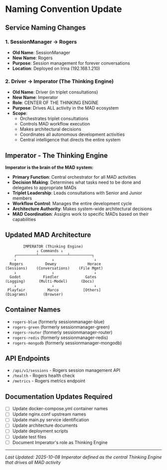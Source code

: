 # Naming Convention Update

## Service Naming Changes

### 1. SessionManager → Rogers
- **Old Name**: SessionManager
- **New Name**: Rogers
- **Purpose**: Session management for forever conversations
- **Location**: Deployed on Irina (192.168.1.210)

### 2. Driver → Imperator (The Thinking Engine)
- **Old Name**: Driver (in triplet consultations)
- **New Name**: Imperator
- **Role**: CENTER OF THE THINKING ENGINE
- **Purpose**: Drives ALL activity in the MAD ecosystem
- **Scope**:
  - Orchestrates triplet consultations
  - Controls MAD workflow execution
  - Makes architectural decisions
  - Coordinates all autonomous development activities
  - Central intelligence that directs the entire system

## Imperator - The Thinking Engine

**Imperator is the brain of the MAD system:**
- **Primary Function**: Central orchestrator for all MAD activities
- **Decision Making**: Determines what tasks need to be done and delegates to appropriate MADs
- **Triplet Leadership**: Leads consultations with Senior and Junior members
- **Workflow Control**: Manages the entire development cycle
- **Architecture Authority**: Makes system-wide architectural decisions
- **MAD Coordination**: Assigns work to specific MADs based on their capabilities

## Updated MAD Architecture

```
        IMPERATOR (Thinking Engine)
              ↓ Commands ↓
    ┌─────────┴─────────────┴──────────┐
    ↓                ↓                  ↓
  Rogers          Dewey              Horace
(Sessions)    (Conversations)    (File Mgmt)
    ↓                ↓                  ↓
  Godot          Fiedler            Gates
(Logging)      (Multi-Model)      (Docs)
    ↓                ↓                  ↓
 Playfair          Marco           [Others]
(Diagrams)       (Browser)
```

## Container Names
- `rogers-blue` (formerly sessionmanager-blue)
- `rogers-green` (formerly sessionmanager-green)
- `rogers-router` (formerly sessionmanager-router)
- `rogers-redis` (formerly sessionmanager-redis)
- `rogers-mongodb` (formerly sessionmanager-mongodb)

## API Endpoints
- `/api/v1/sessions` - Rogers session management API
- `/health` - Rogers health check
- `/metrics` - Rogers metrics endpoint

## Documentation Updates Required
- [ ] Update docker-compose.yml container names
- [ ] Update nginx.conf upstream names
- [ ] Update main.py service identification
- [ ] Update architecture documents
- [ ] Update deployment scripts
- [ ] Update test files
- [ ] Document Imperator's role as Thinking Engine

---

*Last Updated: 2025-10-08*
*Imperator defined as the central Thinking Engine that drives all MAD activity*